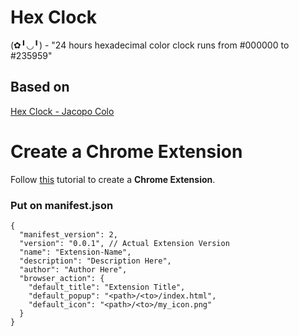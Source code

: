 # Hex Clock

(✿╹◡╹) - "24 hours hexadecimal color clock runs from #000000 to #235959"

## Based on 
[Hex Clock - Jacopo Colo](https://www.jacopocolo.com/hexclock/)

# Create a Chrome Extension

Follow [this](https://developer.chrome.com/extensions/getstarted) tutorial to create a **Chrome Extension**.

### Put on manifest.json

```
{
  "manifest_version": 2,
  "version": "0.0.1", // Actual Extension Version
  "name": "Extension-Name",
  "description": "Description Here",
  "author": "Author Here",
  "browser_action": {
    "default_title": "Extension Title",
    "default_popup": "<path>/<to>/index.html",
    "default_icon": "<path>/<to>/my_icon.png"
  }
}
```
